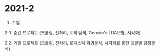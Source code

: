 # 2021-2

1. 수업

2-1. 중간 프로젝트 (크롤링, 전처리, 토픽 탐색, Gensim's LDA모형, 시각화)

2.2. 기말 프로젝트 (크롤링, 전처리, 로지스틱 회귀분석, 시각화를 통한 댓글별 감정분석)

